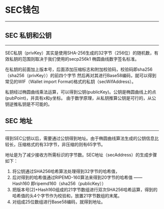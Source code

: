 # SEC钱包
----------------------------------------------
## SEC 私钥和公钥
----------------------------------------------
SEC私钥（privKey）其实是使用SHA-256生成的32字节（256位）的随机数，有效私钥的范围则取决于我们使用的secp256k1 椭圆曲线数字签名标准。

在私钥的前面加上版本号，后面添加压缩标志和附加校验码，校验码即sha256（sha256（privKey））的前四个字节
然后再对其进行Base58编码，就可以得到常见的WIF（Wallet import Format)格式的私钥（secWifAddress）。

私钥经过椭圆曲线乘法运算，可以得到公钥(publicKey)。公钥是椭圆曲线上的点(pubPoint)，并具有x和y坐标。
由于数学原理，从私钥推算公钥是可行的，从公钥逆推私钥是不可能的。

## SEC 地址
-----------------------------------------------
得到SEC公钥以后，需要通过公钥得到地址。由于椭圆曲线算法生成的公钥信息比较长，压缩格式的有33字节，非压缩的则有65字节。

地址是为了减少接收方所需标识的字节数。SEC地址（secAddress）的生成步骤如下：

1. 将公钥通过SHA256哈希算法处理得到32字节的哈希值，
2. 后对得到的哈希值通过RIPEMD-160算法来得到20字节的哈希值 —— Hash160  即ripemd160（sha256（publicKey））
3. 把版本号[2]+Hash160组成的21字节数组进行双次SHA256哈希运算，得到的哈希值的头4个字节作为校验和，放置21字节数组的末尾。
4. 对组成25位数组进行Base58编码，就得到地址。